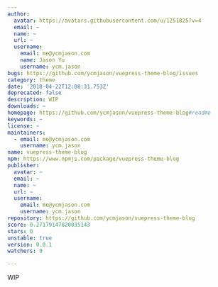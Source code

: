 ```yaml
---
author:
  avatar: https://avatars.githubusercontent.com/u/1251825?v=4
  email: ~
  name: ~
  url: ~
  username:
    email: me@ycmjason.com
    name: Jason Yu
    username: ycm.jason
bugs: https://github.com/ycmjason/vuepress-theme-blog/issues
category: theme
date: '2018-04-22T12:08:31.753Z'
deprecated: false
description: WIP
downloads: ~
homepage: https://github.com/ycmjason/vuepress-theme-blog#readme
keywords: ~
license: ~
maintainers:
  - email: me@ycmjason.com
    username: ycm.jason
name: vuepress-theme-blog
npm: https://www.npmjs.com/package/vuepress-theme-blog
publisher:
  avatar: ~
  email: ~
  name: ~
  url: ~
  username:
    email: me@ycmjason.com
    username: ycm.jason
repository: https://github.com/ycmjason/vuepress-theme-blog
score: 0.27179147820035143
stars: 0
unstable: true
version: 0.0.1
watchers: 0

---
```


WIP
